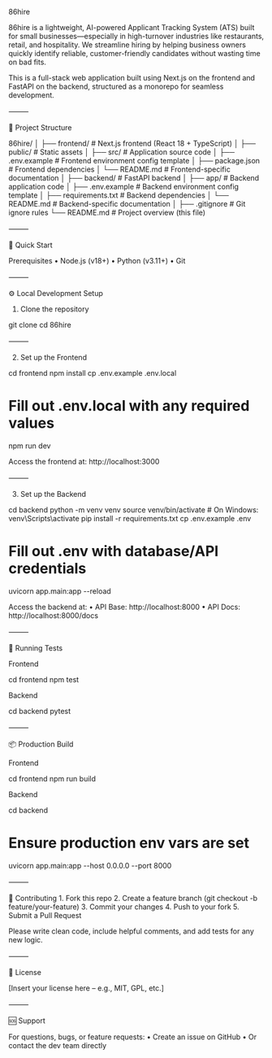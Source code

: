 86hire

86hire is a lightweight, AI-powered Applicant Tracking System (ATS) built for small businesses—especially in high-turnover industries like restaurants, retail, and hospitality. We streamline hiring by helping business owners quickly identify reliable, customer-friendly candidates without wasting time on bad fits.

This is a full-stack web application built using Next.js on the frontend and FastAPI on the backend, structured as a monorepo for seamless development.

⸻

🔧 Project Structure

86hire/
│
├── frontend/               # Next.js frontend (React 18 + TypeScript)
│   ├── public/             # Static assets
│   ├── src/                # Application source code
│   ├── .env.example        # Frontend environment config template
│   ├── package.json        # Frontend dependencies
│   └── README.md           # Frontend-specific documentation
│
├── backend/                # FastAPI backend
│   ├── app/                # Backend application code
│   ├── .env.example        # Backend environment config template
│   ├── requirements.txt    # Backend dependencies
│   └── README.md           # Backend-specific documentation
│
├── .gitignore              # Git ignore rules
└── README.md               # Project overview (this file)


⸻

🚀 Quick Start

Prerequisites
	•	Node.js (v18+)
	•	Python (v3.11+)
	•	Git

⸻

⚙️ Local Development Setup

1. Clone the repository

git clone <repository-url>
cd 86hire


⸻

2. Set up the Frontend

cd frontend
npm install
cp .env.example .env.local
# Fill out .env.local with any required values
npm run dev

Access the frontend at: http://localhost:3000

⸻

3. Set up the Backend

cd backend
python -m venv venv
source venv/bin/activate      # On Windows: venv\Scripts\activate
pip install -r requirements.txt
cp .env.example .env
# Fill out .env with database/API credentials
uvicorn app.main:app --reload

Access the backend at:
	•	API Base: http://localhost:8000
	•	API Docs: http://localhost:8000/docs

⸻

🧪 Running Tests

Frontend

cd frontend
npm test

Backend

cd backend
pytest


⸻

📦 Production Build

Frontend

cd frontend
npm run build

Backend

cd backend
# Ensure production env vars are set
uvicorn app.main:app --host 0.0.0.0 --port 8000


⸻

🤝 Contributing
	1.	Fork this repo
	2.	Create a feature branch (git checkout -b feature/your-feature)
	3.	Commit your changes
	4.	Push to your fork
	5.	Submit a Pull Request

Please write clean code, include helpful comments, and add tests for any new logic.

⸻

📄 License

[Insert your license here – e.g., MIT, GPL, etc.]

⸻

🆘 Support

For questions, bugs, or feature requests:
	•	Create an issue on GitHub
	•	Or contact the dev team directly
